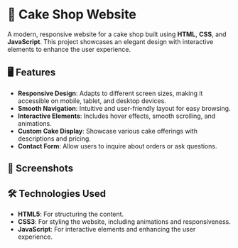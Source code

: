 <h1>🍰 Cake Shop Website</h1>
    <p>A modern, responsive website for a cake shop built using <strong>HTML</strong>, <strong>CSS</strong>, and <strong>JavaScript</strong>. This project showcases an elegant design with interactive elements to enhance the user experience.</p>

  <h2>🖥️ Features</h2>
      <ul>
          <li><strong>Responsive Design</strong>: Adapts to different screen sizes, making it accessible on mobile, tablet, and desktop devices.</li>
          <li><strong>Smooth Navigation</strong>: Intuitive and user-friendly layout for easy browsing.</li>
          <li><strong>Interactive Elements</strong>: Includes hover effects, smooth scrolling, and animations.</li>
          <li><strong>Custom Cake Display</strong>: Showcase various cake offerings with descriptions and pricing.</li>
          <li><strong>Contact Form</strong>: Allow users to inquire about orders or ask questions.</li>
      </ul>
  
  <h2>📸 Screenshots</h2>
      
  
  <h2>🛠️ Technologies Used</h2>
      <ul>
          <li><strong>HTML5</strong>: For structuring the content.</li>
          <li><strong>CSS3</strong>: For styling the website, including animations and responsiveness.</li>
          <li><strong>JavaScript</strong>: For interactive elements and enhancing the user experience.</li>
      </ul>
